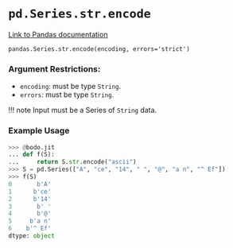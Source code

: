 # `pd.Series.str.encode`

[Link to Pandas documentation](https://pandas.pydata.org/docs/reference/api/pandas.Series.str.encode.html)

`pandas.Series.str.encode(encoding, errors='strict')`

### Argument Restrictions:

- `encoding`: must be type `String`.
- `errors`: must be type `String`.

!!! note
Input must be a Series of `String` data.

### Example Usage

```py
>>> @bodo.jit
... def f(S):
...     return S.str.encode("ascii")
>>> S = pd.Series(["A", "ce", "14", " ", "@", "a n", "^ Ef"])
>>> f(S)
0       b'A'
1      b'ce'
2      b'14'
3       b' '
4       b'@'
5     b'a n'
6    b'^ Ef'
dtype: object
```
